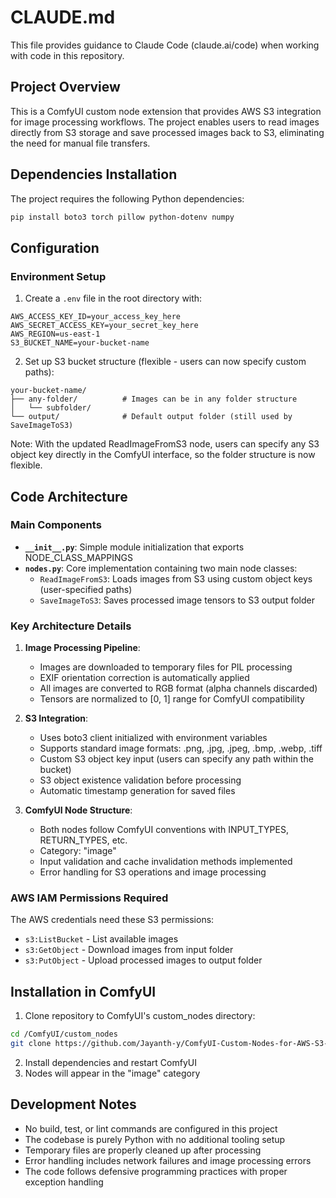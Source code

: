# CLAUDE.md

This file provides guidance to Claude Code (claude.ai/code) when working with code in this repository.

## Project Overview

This is a ComfyUI custom node extension that provides AWS S3 integration for image processing workflows. The project enables users to read images directly from S3 storage and save processed images back to S3, eliminating the need for manual file transfers.

## Dependencies Installation

The project requires the following Python dependencies:
```bash
pip install boto3 torch pillow python-dotenv numpy
```

## Configuration

### Environment Setup
1. Create a `.env` file in the root directory with:
```env
AWS_ACCESS_KEY_ID=your_access_key_here
AWS_SECRET_ACCESS_KEY=your_secret_key_here
AWS_REGION=us-east-1
S3_BUCKET_NAME=your-bucket-name
```

2. Set up S3 bucket structure (flexible - users can now specify custom paths):
```
your-bucket-name/
├── any-folder/          # Images can be in any folder structure
│   └── subfolder/
└── output/              # Default output folder (still used by SaveImageToS3)
```

Note: With the updated ReadImageFromS3 node, users can specify any S3 object key directly in the ComfyUI interface, so the folder structure is now flexible.

## Code Architecture

### Main Components

- **`__init__.py`**: Simple module initialization that exports NODE_CLASS_MAPPINGS
- **`nodes.py`**: Core implementation containing two main node classes:
  - `ReadImageFromS3`: Loads images from S3 using custom object keys (user-specified paths)
  - `SaveImageToS3`: Saves processed image tensors to S3 output folder

### Key Architecture Details

1. **Image Processing Pipeline**:
   - Images are downloaded to temporary files for PIL processing
   - EXIF orientation correction is automatically applied
   - All images are converted to RGB format (alpha channels discarded)
   - Tensors are normalized to [0, 1] range for ComfyUI compatibility

2. **S3 Integration**:
   - Uses boto3 client initialized with environment variables
   - Supports standard image formats: .png, .jpg, .jpeg, .bmp, .webp, .tiff
   - Custom S3 object key input (users can specify any path within the bucket)
   - S3 object existence validation before processing
   - Automatic timestamp generation for saved files

3. **ComfyUI Node Structure**:
   - Both nodes follow ComfyUI conventions with INPUT_TYPES, RETURN_TYPES, etc.
   - Category: "image" 
   - Input validation and cache invalidation methods implemented
   - Error handling for S3 operations and image processing

### AWS IAM Permissions Required

The AWS credentials need these S3 permissions:
- `s3:ListBucket` - List available images
- `s3:GetObject` - Download images from input folder  
- `s3:PutObject` - Upload processed images to output folder

## Installation in ComfyUI

1. Clone repository to ComfyUI's custom_nodes directory:
```bash
cd /ComfyUI/custom_nodes
git clone https://github.com/Jayanth-y/ComfyUI-Custom-Nodes-for-AWS-S3-Image-Connect.git comfyui-s3-img-connect
```

2. Install dependencies and restart ComfyUI
3. Nodes will appear in the "image" category

## Development Notes

- No build, test, or lint commands are configured in this project
- The codebase is purely Python with no additional tooling setup
- Temporary files are properly cleaned up after processing
- Error handling includes network failures and image processing errors
- The code follows defensive programming practices with proper exception handling